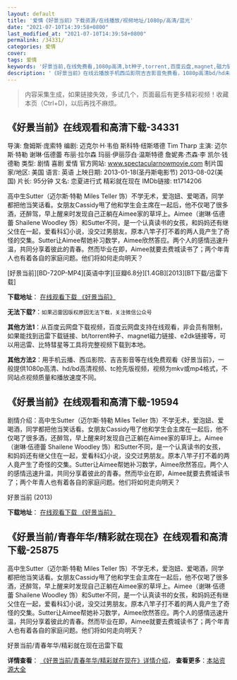 ```yaml
---
layout: default
title: '爱情《好景当前》下载资源/在线播放/视频地址/1080p/高清/蓝光'
date: "2021-07-10T14:39:58+0800"
last_modified_at: "2021-07-10T14:39:58+0800"
permalink: /34331/
categories: 爱情
cover:
tags: 爱情
keywords: '好景当前,在线免费看,1080p高清,bt种子,torrent,百度云盘,magnet,磁力链,迅雷下载资源'
description: '《好景当前》在线云播放手机西瓜影院吉吉影音免费看，1080p高清bd/hd未删减完整版和tc抢先枪版，mkv/mp4格式，附带bt/torrent种子、magnet/磁力链、百度云盘、网盘资源迅雷下载链接'
---
```


>内容采集生成，如果链接失效，多试几个，页面最后有更多精彩视频！收藏本页（Ctrl+D)，以后再找不麻烦。


## 《好景当前》在线观看和高清下载-34331

导演: 詹姆斯·庞索特 编剧: 迈克尔·H·韦伯 斯科特·纽斯塔德 Tim Tharp 主演: 迈尔斯·特勒 谢琳·伍德蕾 布丽·拉尔森 玛丽·伊丽莎白·温斯特德 詹妮弗·杰森·李 凯尔·钱德勒 类型: 剧情 喜剧 爱情 官方网站: www.spectacularnowmovie.com 制片国家/地区: 美国 语言: 英语 上映日期: 2013-01-18(圣丹斯电影节) 2013-08-02(美国) 片长: 95分钟 又名: 恋夏进行式 精彩就在现在 IMDb链接: tt1714206

高中生Sutter（迈尔斯·特勒 Miles Teller 饰）不学无术，爱泡妞、爱喝酒，同学都把他当笑话看。女朋友Cassidy甩了他和学生会主席在一起后，他不仅喝了很多酒，还醉驾，早上醒来时发现自己正躺在Aimee家的草坪上。Aimee（谢琳·伍德蕾 Shailene Woodley 饰）和Sutter不同，是一个认真读书的女孩，和妈妈还有继父住在一起，爱看科幻小说，没交过男朋友。原本八竿子打不着的两人竟产生了奇怪的交集。Sutter让Aimee帮她补习数学，Aimee欣然答应。两个人的感情迅速升温，共同分享着彼此的青春。然而毕业在即，Aimee就要去费城读书了；两个年青人也有着各自的家庭问题。他们将如何走向明天？


[好景当前][BD-720P-MP4][英语中字][豆瓣6.8分][1.4GB][2013][BT下载/迅雷下载]

**下载地址**： [在线观看下载 《好景当前》](https://www.btdx8.com/torrent/the_spectacular_now_2013.html) 


**无法下载?**：`如果迅雷因版权原因无法下载，关注微信公众号 `

**其他方法1**：从百度云网盘下载视频，百度云网盘支持在线观看，非会员有限制，如果能找到迅雷下载链接、bt/torrent种子、magnet磁力链接、e2dk链接等，可以用迅雷、比特彗星等工具将完整视频下载到本地。

**其他方法2**：用手机云播、西瓜影院、吉吉影音等在线免费观看《好景当前》，一般提供1080p高清、hd/bd高清视频、tc抢先版视频，视频为mkv或mp4格式，不同站点视频质量和播放速度不同。


## 《好景当前》在线观看和高清下载-19594

剧情介绍：高中生Sutter（迈尔斯·特勒 Miles Teller 饰）不学无术，爱泡妞、爱喝酒，同学都把他当笑话看。女朋友Cassidy甩了他和学生会主席在一起后，他不仅喝了很多酒，还醉驾，早上醒来时发现自己正躺在Aimee家的草坪上。Aimee（谢琳·伍德蕾 Shailene Woodley 饰）和Sutter不同，是一个认真读书的女孩，和妈妈还有继父住在一起，爱看科幻小说，没交过男朋友。原本八竿子打不着的两人竟产生了奇怪的交集。Sutter让Aimee帮她补习数学，Aimee欣然答应。两个人的感情迅速升温，共同分享着彼此的青春。然而毕业在即，Aimee就要去费城读书了；两个年青人也有着各自的家庭问题。他们将如何走向明天？


好景当前 (2013)

**下载地址**： [在线观看下载 《好景当前》](https://www.btbtdy.me/btdy/dy2261.html) 


## 《好景当前/青春年华/精彩就在现在》在线观看和高清下载-25875

高中生Sutter（迈尔斯·特勒 Miles Teller 饰）不学无术，爱泡妞、爱喝酒，同学都把他当笑话看。女朋友Cassidy甩了他和学生会主席在一起后，他不仅喝了很多酒，还醉驾，早上醒来时发现自己正躺在Aimee家的草坪上。Aimee（谢琳&middot;伍德蕾 Shailene Woodley 饰）和Sutter不同，是一个认真读书的女孩，和妈妈还有继父住在一起，爱看科幻小说，没交过男朋友。原本八竿子打不着的两人竟产生了奇怪的交集。Sutter让Aimee帮她补习数学，Aimee欣然答应。两个人的感情迅速升温，共同分享着彼此的青春。然而毕业在即，Aimee就要去费城读书了；两个年青人也有着各自的家庭问题。他们将如何走向明天？</p>


好景当前/青春年华/精彩就在现在迅雷下载

**详情查看**： [《好景当前/青春年华/精彩就在现在》详情介绍](/movie/25875/)， **查看更多**：[本站资源大全](/movie/t/all/)

